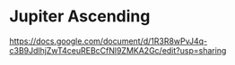 # Jupiter Ascending

https://docs.google.com/document/d/1R3R8wPvJ4q-c3B9JdlhjZwT4ceuREBcCfNl9ZMKA2Gc/edit?usp=sharing
